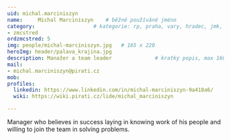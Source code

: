 ```yaml
---
uid: michal.marciniszyn
name:     Michal Marciniszyn  	# běžně používáné jméno
category:                 	# kategorie: rp, praha, vary, hradec, jmk, senat
- zmcstred
ordzmcstred: 5
img: people/michal-marciniszyn.jpg   # 165 x 220
heroImg: header/palava_krajina.jpg
description: Manažer a team leader          	# kratký popis, max 160 znaků
mail:
- michal.marciniszyn@pirati.cz
mob:			  
profiles:              
  linkedin: https://www.linkedin.com/in/michal-marciniszyn-9a418a6/
  wiki: https://wiki.pirati.cz/lide/michal_marciniszyn

---
```


Manager who believes in success laying in knowing work of his people and willing to join the team in solving
problems.

